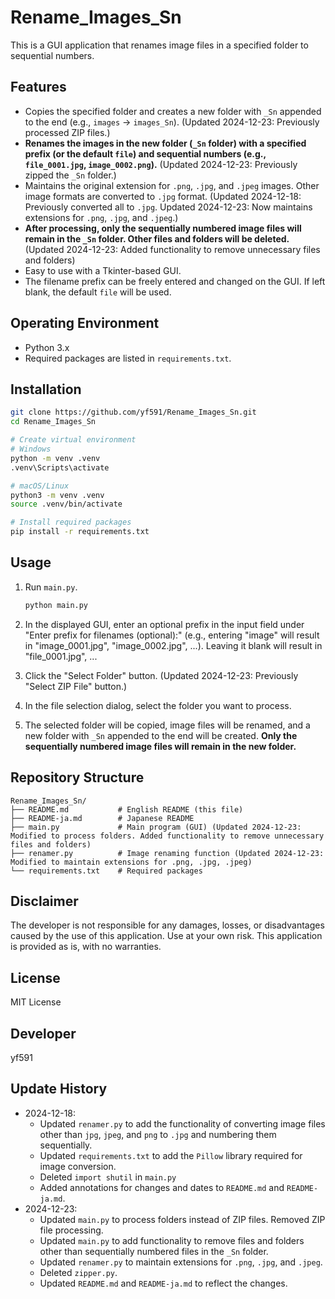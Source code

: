 # Rename_Images_Sn

This is a GUI application that renames image files in a specified folder to sequential numbers.


## Features

*   Copies the specified folder and creates a new folder with `_Sn` appended to the end (e.g., `images` → `images_Sn`). (Updated 2024-12-23: Previously processed ZIP files.)
*   **Renames the images in the new folder (`_Sn` folder) with a specified prefix (or the default `file`) and sequential numbers (e.g., `file_0001.jpg`, `image_0002.png`).** (Updated 2024-12-23: Previously zipped the `_Sn` folder.)
*   Maintains the original extension for `.png`, `.jpg`, and `.jpeg` images. Other image formats are converted to `.jpg` format. (Updated 2024-12-18: Previously converted all to `.jpg`. Updated 2024-12-23: Now maintains extensions for `.png`, `.jpg`, and `.jpeg`.)
*   **After processing, only the sequentially numbered image files will remain in the `_Sn` folder. Other files and folders will be deleted.** (Updated 2024-12-23: Added functionality to remove unnecessary files and folders)
*   Easy to use with a Tkinter-based GUI.
*   The filename prefix can be freely entered and changed on the GUI. If left blank, the default `file` will be used.


## Operating Environment

*   Python 3.x
*   Required packages are listed in `requirements.txt`.


## Installation

```bash
git clone https://github.com/yf591/Rename_Images_Sn.git
cd Rename_Images_Sn

# Create virtual environment
# Windows
python -m venv .venv
.venv\Scripts\activate

# macOS/Linux
python3 -m venv .venv
source .venv/bin/activate

# Install required packages
pip install -r requirements.txt
```


## Usage

1. Run `main.py`.

    ```bash
    python main.py
    ```

2. In the displayed GUI, enter an optional prefix in the input field under "Enter prefix for filenames (optional):" (e.g., entering "image" will result in "image_0001.jpg", "image_0002.jpg", ...). Leaving it blank will result in "file_0001.jpg", ...
3. Click the "Select Folder" button. (Updated 2024-12-23: Previously "Select ZIP File" button.)
4. In the file selection dialog, select the folder you want to process.
5. The selected folder will be copied, image files will be renamed, and a new folder with `_Sn` appended to the end will be created. **Only the sequentially numbered image files will remain in the new folder.**


## Repository Structure

```
Rename_Images_Sn/
├── README.md           # English README (this file)
├── README-ja.md        # Japanese README
├── main.py             # Main program (GUI) (Updated 2024-12-23: Modified to process folders. Added functionality to remove unnecessary files and folders)
├── renamer.py          # Image renaming function (Updated 2024-12-23: Modified to maintain extensions for .png, .jpg, .jpeg)
└── requirements.txt    # Required packages
```


## Disclaimer

The developer is not responsible for any damages, losses, or disadvantages caused by the use of this application. Use at your own risk. This application is provided as is, with no warranties.


## License

MIT License


## Developer

yf591


## Update History

* 2024-12-18:
    *   Updated `renamer.py` to add the functionality of converting image files other than `jpg`, `jpeg`, and `png` to `.jpg` and numbering them sequentially.
    *   Updated `requirements.txt` to add the `Pillow` library required for image conversion.
    *   Deleted `import shutil` in `main.py`
    *   Added annotations for changes and dates to `README.md` and `README-ja.md`.
* 2024-12-23:
    *   Updated `main.py` to process folders instead of ZIP files. Removed ZIP file processing.
    *   Updated `main.py` to add functionality to remove files and folders other than sequentially numbered files in the `_Sn` folder.
    *   Updated `renamer.py` to maintain extensions for `.png`, `.jpg`, and `.jpeg`.
    *   Deleted `zipper.py`.
    *   Updated `README.md` and `README-ja.md` to reflect the changes.